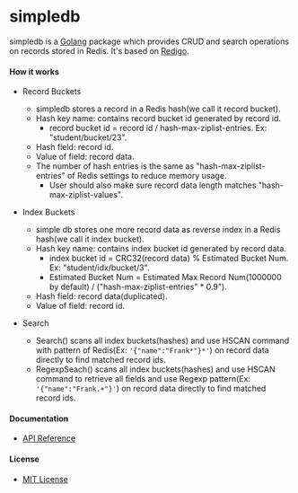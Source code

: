 # simpledb

simpledb is a [Golang](https://golang.org) package which provides CRUD and search operations on records stored in Redis. It's based on [Redigo](https://github.com/garyburd/redigo).

#### How it works
* Record Buckets
    * simpledb stores a record in a Redis hash(we call it record bucket).
    * Hash key name: contains record bucket id generated by record id.
        * record bucket id = record id / hash-max-ziplist-entries. Ex: "student/bucket/23".
    * Hash field: record id.
    * Value of field: record data.
    * The number of hash entries is the same as "hash-max-ziplist-entries" of Redis settings to reduce memory usage.
        * User should also make sure record data length matches "hash-max-ziplist-values".

* Index Buckets
    * simple db stores one more record data as reverse index in a Redis hash(we call it index bucket).
    * Hash key name: contains index bucket id generated by record data.
        * index bucket id = CRC32(record data) % Estimated Bucket Num. Ex: "student/idx/bucket/3".
        * Estimated Bucket Num = Estimated Max Record Num(1000000 by default) / ("hash-max-ziplist-entries" * 0.9").
    * Hash field: record data(duplicated).
    * Value of field: record id.

* Search
    * Search() scans all index buckets(hashes) and use HSCAN command with pattern of Redis(Ex: `'{"name":"Frank*"}*'`) on record data directly to find matched record ids.
    * RegexpSeach() scans all index buckets(hashes) and use HSCAN command to retrieve all fields and use Regexp pattern(Ex: `'{"name":"Frank.+"}'`) on record data directly to find matched record ids.

#### Documentation
* [API Reference](https://godoc.org/github.com/northbright/simpledb)

#### License
* [MIT License](./LICENSE)
